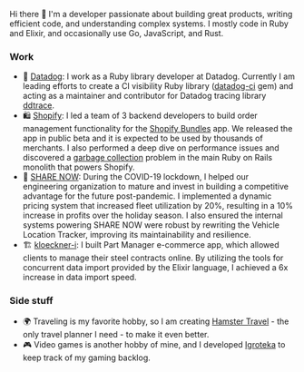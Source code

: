 Hi there 👋 I'm a developer passionate about building great products, writing efficient code, and understanding complex systems. I mostly code in Ruby and Elixir, and occasionally use Go, JavaScript, and Rust.


### Work

- 🐶 [Datadog](https://github.com/DataDog): I work as a Ruby library developer at Datadog. Currently I am leading efforts to create a CI visibility Ruby library ([datadog-ci](https://github.com/DataDog/datadog-ci-rb) gem) and acting as a maintainer and contributor for Datadog tracing library [ddtrace](https://github.com/DataDog/dd-trace-rb).
- 🛍️ [Shopify](https://github.com/Shopify): I led a team of 3 backend developers to build order management functionality for the [Shopify Bundles](https://www.amarchenko.de/shopify-bundles/) app. We released the app in public beta and it is expected to be used by thousands of merchants. I also performed a deep dive on performance issues and discovered a [garbage collection](https://shopify.engineering/adventures-in-garbage-collection) problem in the main Ruby on Rails monolith that powers Shopify.
- 🚗 [SHARE NOW](https://www.share-now.com/de/en/): During the COVID-19 lockdown, I helped our engineering organization to mature and invest in building a competitive advantage for the future post-pandemic. I implemented a dynamic pricing system that increased fleet utilization by 20%, resulting in a 10% increase in profits over the holiday season. I also ensured the internal systems powering SHARE NOW were robust by rewriting the Vehicle Location Tracker, improving its maintainability and resilience.
- 🏗️ [kloeckner-i](https://github.com/kloeckner-i): I built Part Manager e-commerce app, which allowed clients to manage their steel contracts online. By utilizing the tools for concurrent data import provided by the Elixir language, I achieved a 6x increase in data import speed.

### Side stuff

- 🌍 Traveling is my favorite hobby, so I am creating [Hamster Travel](https://github.com/anmarchenko/hamster-travel) - the only travel planner I need - to make it even better.
- 🎮 Video games is another hobby of mine, and I developed [Igroteka](https://github.com/anmarchenko/igroteka) to keep track of my gaming backlog.
